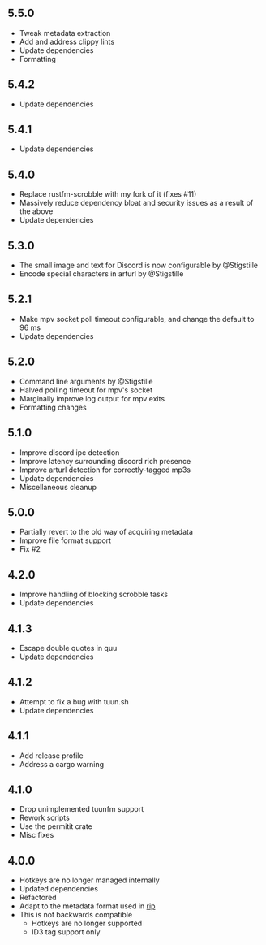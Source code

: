 ## 5.5.0
- Tweak metadata extraction
- Add and address clippy lints
- Update dependencies
- Formatting

## 5.4.2
- Update dependencies

## 5.4.1
- Update dependencies

## 5.4.0
- Replace rustfm-scrobble with my fork of it (fixes #11)
- Massively reduce dependency bloat and security issues as a result of the above
- Update dependencies

## 5.3.0
- The small image and text for Discord is now configurable by @Stigstille
- Encode special characters in arturl by @Stigstille

## 5.2.1
- Make mpv socket poll timeout configurable, and change the default to 96 ms
- Update dependencies

## 5.2.0
- Command line arguments by @Stigstille
- Halved polling timeout for mpv's socket
- Marginally improve log output for mpv exits
- Formatting changes

## 5.1.0
- Improve discord ipc detection
- Improve latency surrounding discord rich presence
- Improve arturl detection for correctly-tagged mp3s
- Update dependencies
- Miscellaneous cleanup

## 5.0.0
- Partially revert to the old way of acquiring metadata
- Improve file format support
- Fix #2

## 4.2.0
- Improve handling of blocking scrobble tasks
- Update dependencies

## 4.1.3
- Escape double quotes in quu
- Update dependencies

## 4.1.2
- Attempt to fix a bug with tuun.sh
- Update dependencies

## 4.1.1
- Add release profile
- Address a cargo warning

## 4.1.0
- Drop unimplemented tuunfm support
- Rework scripts
- Use the permitit crate
- Misc fixes

## 4.0.0
- Hotkeys are no longer managed internally
- Updated dependencies
- Refactored
- Adapt to the metadata format used in [rip](https://git.gay/Tox/rip)
- This is not backwards compatible
    - Hotkeys are no longer supported
    - ID3 tag support only
